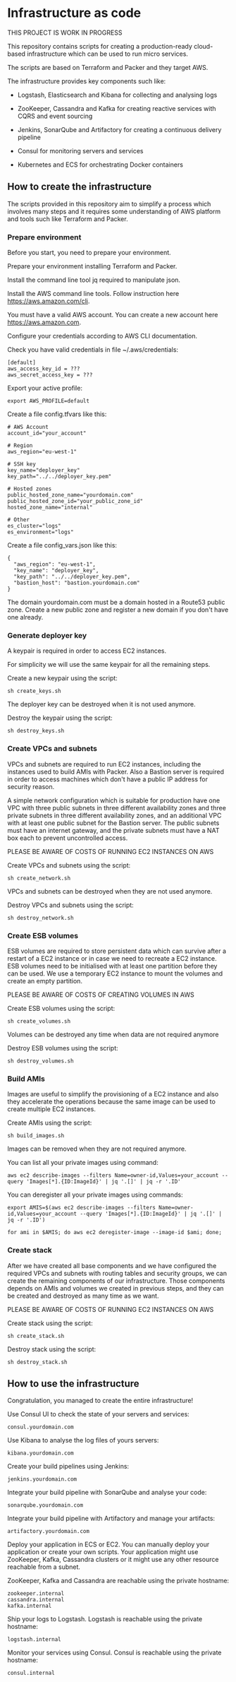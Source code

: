 # Infrastructure as code

THIS PROJECT IS WORK IN PROGRESS

This repository contains scripts for creating a production-ready
cloud-based infrastructure which can be used to run micro services.

The scripts are based on Terraform and Packer and they target AWS.

The infrastructure provides key components such like:

- Logstash, Elasticsearch and Kibana for collecting and analysing logs

- ZooKeeper, Cassandra and Kafka for creating reactive services with CQRS and event sourcing

- Jenkins, SonarQube and Artifactory for creating a continuous delivery pipeline

- Consul for monitoring servers and services

- Kubernetes and ECS for orchestrating Docker containers

## How to create the infrastructure

The scripts provided in this repository aim to simplify a process which involves
many steps and it requires some understanding of AWS platform and tools such
like Terraform and Packer.

### Prepare environment

Before you start, you need to prepare your environment.

Prepare your environment installing Terraform and Packer.

Install the command line tool jq required to manipulate json.

Install the AWS command line tools. Follow instruction here https://aws.amazon.com/cli.

You must have a valid AWS account. You can create a new account here https://aws.amazon.com.

Configure your credentials according to AWS CLI documentation.

Check you have valid credentials in file ~/.aws/credentials:

    [default]
    aws_access_key_id = ???
    aws_secret_access_key = ???

Export your active profile:

    export AWS_PROFILE=default

Create a file config.tfvars like this:

    # AWS Account
    account_id="your_account"

    # Region
    aws_region="eu-west-1"

    # SSH key
    key_name="deployer_key"
    key_path="../../deployer_key.pem"

    # Hosted zones
    public_hosted_zone_name="yourdomain.com"
    public_hosted_zone_id="your_public_zone_id"
    hosted_zone_name="internal"

    # Other
    es_cluster="logs"
    es_environment="logs"

Create a file config_vars.json like this:

    {
      "aws_region": "eu-west-1",
      "key_name": "deployer_key",
      "key_path": "../../deployer_key.pem",
      "bastion_host": "bastion.yourdomain.com"
    }

The domain yourdomain.com must be a domain hosted in a Route53 public zone.
Create a new public zone and register a new domain if you don't have one already.

### Generate deployer key

A keypair is required in order to access EC2 instances.

For simplicity we will use the same keypair for all the remaining steps.

Create a new keypair using the script:

    sh create_keys.sh

The deployer key can be destroyed when it is not used anymore.

Destroy the keypair using the script:

    sh destroy_keys.sh

### Create VPCs and subnets

VPCs and subnets are required to run EC2 instances, including the instances
used to build AMIs with Packer. Also a Bastion server is required in order to
access machines which don't have a public IP address for security reason.

A simple network configuration which is suitable for production have
one VPC with three public subnets in three different availability zones
and three private subnets in three different availability zones, and an
additional VPC with at least one public subnet for the Bastion server.
The public subnets must have an internet gateway, and the private subnets
must have a NAT box each to prevent uncontrolled access.

PLEASE BE AWARE OF COSTS OF RUNNING EC2 INSTANCES ON AWS

Create VPCs and subnets using the script:

    sh create_network.sh

VPCs and subnets can be destroyed when they are not used anymore.

Destroy VPCs and subnets using the script:

    sh destroy_network.sh

### Create ESB volumes

ESB volumes are required to store persistent data which can survive after
a restart of a EC2 instance or in case we need to recreate a EC2 instance.
ESB volumes need to be initialised with at least one partition before
they can be used. We use a temporary EC2 instance to mount the volumes
and create an empty partition.

PLEASE BE AWARE OF COSTS OF CREATING VOLUMES IN AWS

Create ESB volumes using the script:

    sh create_volumes.sh

Volumes can be destroyed any time when data are not required anymore

Destroy ESB volumes using the script:

    sh destroy_volumes.sh

### Build AMIs

Images are useful to simplify the provisioning of a EC2 instance and
also they accelerate the operations because the same image can be used
to create multiple EC2 instances.

Create AMIs using the script:

    sh build_images.sh

Images can be removed when they are not required anymore.

You can list all your private images using command:

    aws ec2 describe-images --filters Name=owner-id,Values=your_account --query 'Images[*].{ID:ImageId}' | jq '.[]' | jq -r '.ID'

You can deregister all your private images using commands:

    export AMIS=$(aws ec2 describe-images --filters Name=owner-id,Values=your_account --query 'Images[*].{ID:ImageId}' | jq '.[]' | jq -r '.ID')

    for ami in $AMIS; do aws ec2 deregister-image --image-id $ami; done;

### Create stack

After we have created all base components and we have configured
the required VPCs and subnets with routing tables and security groups,
we can create the remaining components of our infrastructure.
Those components depends on AMIs and volumes we created in previous steps,
and they can be created and destroyed as many time as we want.

PLEASE BE AWARE OF COSTS OF RUNNING EC2 INSTANCES ON AWS

Create stack using the script:

    sh create_stack.sh

Destroy stack using the script:

    sh destroy_stack.sh

## How to use the infrastructure

Congratulation, you managed to create the entire infrastructure!

Use Consul UI to check the state of your servers and services:

    consul.yourdomain.com

Use Kibana to analyse the log files of yours servers:

    kibana.yourdomain.com

Create your build pipelines using Jenkins:

    jenkins.yourdomain.com

Integrate your build pipeline with SonarQube and analyse your code:

    sonarqube.yourdomain.com

Integrate your build pipeline with Artifactory and manage your artifacts:

    artifactory.yourdomain.com

Deploy your application in ECS or EC2. You can manually deploy your application or create your own scripts.
Your application might use ZooKeeper, Kafka, Cassandra clusters or it might use any other resource reachable
from a subnet.

ZooKeeper, Kafka and Cassandra are reachable using the private hostname:

    zookeeper.internal
    cassandra.internal
    kafka.internal

Ship your logs to Logstash. Logstash is reachable using the private hostname:

    logstash.internal

Monitor your services using Consul. Consul is reachable using the private hostname:

    consul.internal
